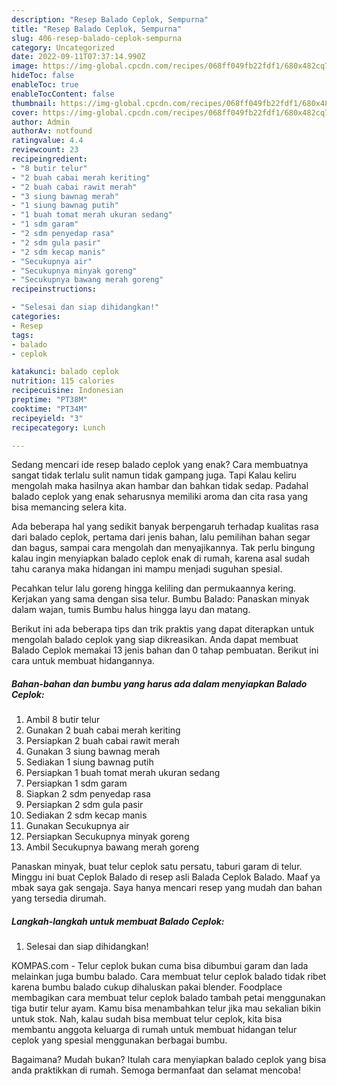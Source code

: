 ```yaml
---
description: "Resep Balado Ceplok, Sempurna"
title: "Resep Balado Ceplok, Sempurna"
slug: 406-resep-balado-ceplok-sempurna
category: Uncategorized
date: 2022-09-11T07:37:14.990Z
image: https://img-global.cpcdn.com/recipes/068ff049fb22fdf1/680x482cq70/balado-ceplok-foto-resep-utama.jpg
hideToc: false
enableToc: true
enableTocContent: false
thumbnail: https://img-global.cpcdn.com/recipes/068ff049fb22fdf1/680x482cq70/balado-ceplok-foto-resep-utama.jpg
cover: https://img-global.cpcdn.com/recipes/068ff049fb22fdf1/680x482cq70/balado-ceplok-foto-resep-utama.jpg
author: Admin
authorAv: notfound
ratingvalue: 4.4
reviewcount: 23
recipeingredient:
- "8 butir telur"
- "2 buah cabai merah keriting"
- "2 buah cabai rawit merah"
- "3 siung bawnag merah"
- "1 siung bawnag putih"
- "1 buah tomat merah ukuran sedang"
- "1 sdm garam"
- "2 sdm penyedap rasa"
- "2 sdm gula pasir"
- "2 sdm kecap manis"
- "Secukupnya air"
- "Secukupnya minyak goreng"
- "Secukupnya bawang merah goreng"
recipeinstructions:

- "Selesai dan siap dihidangkan!"
categories:
- Resep
tags:
- balado
- ceplok

katakunci: balado ceplok 
nutrition: 115 calories
recipecuisine: Indonesian
preptime: "PT38M"
cooktime: "PT34M"
recipeyield: "3"
recipecategory: Lunch

---
```



Sedang mencari ide resep balado ceplok yang enak? Cara membuatnya sangat tidak terlalu sulit namun tidak gampang juga. Tapi Kalau keliru mengolah maka hasilnya akan hambar dan bahkan tidak sedap. Padahal balado ceplok yang enak seharusnya memiliki aroma dan cita rasa yang bisa memancing selera kita.


Ada beberapa hal yang sedikit banyak berpengaruh terhadap kualitas rasa dari balado ceplok, pertama dari jenis bahan, lalu pemilihan bahan segar dan bagus, sampai cara mengolah dan menyajikannya. Tak perlu bingung kalau ingin menyiapkan balado ceplok enak di rumah, karena asal sudah tahu caranya maka hidangan ini mampu menjadi suguhan spesial.

Pecahkan telur lalu goreng hingga keliling dan permukaannya kering. Kerjakan yang sama dengan sisa telur. Bumbu Balado: Panaskan minyak dalam wajan, tumis Bumbu halus hingga layu dan matang.


Berikut ini ada beberapa tips dan trik praktis yang dapat diterapkan untuk mengolah balado ceplok yang siap dikreasikan. Anda dapat membuat Balado Ceplok memakai 13 jenis bahan dan 0 tahap pembuatan. Berikut ini cara untuk membuat hidangannya.

<!--inarticleads1-->

##### Bahan-bahan dan bumbu yang harus ada dalam menyiapkan Balado Ceplok:

1. Ambil 8 butir telur
1. Gunakan 2 buah cabai merah keriting
1. Persiapkan 2 buah cabai rawit merah
1. Gunakan 3 siung bawnag merah
1. Sediakan 1 siung bawnag putih
1. Persiapkan 1 buah tomat merah ukuran sedang
1. Persiapkan 1 sdm garam
1. Siapkan 2 sdm penyedap rasa
1. Persiapkan 2 sdm gula pasir
1. Sediakan 2 sdm kecap manis
1. Gunakan Secukupnya air
1. Persiapkan Secukupnya minyak goreng
1. Ambil Secukupnya bawang merah goreng


Panaskan minyak, buat telur ceplok satu persatu, taburi garam di telur. Minggu ini buat Ceplok Balado di resep asli Balada Ceplok Balado. Maaf ya mbak saya gak sengaja. Saya hanya mencari resep yang mudah dan bahan yang tersedia dirumah. 

<!--inarticleads2-->

##### Langkah-langkah untuk membuat Balado Ceplok:


1. Selesai dan siap dihidangkan!

KOMPAS.com - Telur ceplok bukan cuma bisa dibumbui garam dan lada melainkan juga bumbu balado. Cara membuat telur ceplok balado tidak ribet karena bumbu balado cukup dihaluskan pakai blender. Foodplace membagikan cara membuat telur ceplok balado tambah petai menggunakan tiga butir telur ayam. Kamu bisa menambahkan telur jika mau sekalian bikin untuk stok. Nah, kalau sudah bisa membuat telur ceplok, kita bisa membantu anggota keluarga di rumah untuk membuat hidangan telur ceplok yang spesial menggunakan berbagai bumbu. 

Bagaimana? Mudah bukan? Itulah cara menyiapkan balado ceplok yang bisa anda praktikkan di rumah. Semoga bermanfaat dan selamat mencoba!
